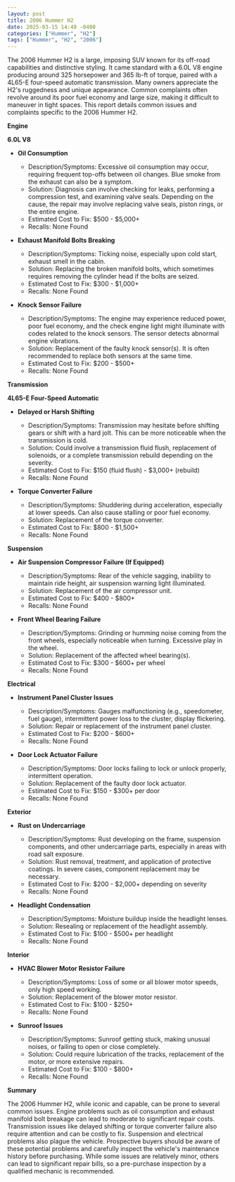 ```yaml
---
layout: post
title: 2006 Hummer H2
date: 2025-03-15 14:49 -0400
categories: ["Hummer", "H2"]
tags: ["Hummer", "H2", "2006"]
---
```

The 2006 Hummer H2 is a large, imposing SUV known for its off-road capabilities and distinctive styling. It came standard with a 6.0L V8 engine producing around 325 horsepower and 365 lb-ft of torque, paired with a 4L65-E four-speed automatic transmission. Many owners appreciate the H2's ruggedness and unique appearance. Common complaints often revolve around its poor fuel economy and large size, making it difficult to maneuver in tight spaces. This report details common issues and complaints specific to the 2006 Hummer H2.

**Engine**

**6.0L V8**

*   **Oil Consumption**
    *   Description/Symptoms: Excessive oil consumption may occur, requiring frequent top-offs between oil changes. Blue smoke from the exhaust can also be a symptom.
    *   Solution: Diagnosis can involve checking for leaks, performing a compression test, and examining valve seals. Depending on the cause, the repair may involve replacing valve seals, piston rings, or the entire engine.
    *   Estimated Cost to Fix: $500 - $5,000+
    *   Recalls: None Found

*   **Exhaust Manifold Bolts Breaking**
    *   Description/Symptoms: Ticking noise, especially upon cold start, exhaust smell in the cabin.
    *   Solution: Replacing the broken manifold bolts, which sometimes requires removing the cylinder head if the bolts are seized.
    *   Estimated Cost to Fix: $300 - $1,000+
    *   Recalls: None Found

* **Knock Sensor Failure**
    * Description/Symptoms: The engine may experience reduced power, poor fuel economy, and the check engine light might illuminate with codes related to the knock sensors. The sensor detects abnormal engine vibrations.
    * Solution: Replacement of the faulty knock sensor(s). It is often recommended to replace both sensors at the same time.
    * Estimated Cost to Fix: $200 - $500+
    * Recalls: None Found

**Transmission**

**4L65-E Four-Speed Automatic**

*   **Delayed or Harsh Shifting**
    *   Description/Symptoms: Transmission may hesitate before shifting gears or shift with a hard jolt. This can be more noticeable when the transmission is cold.
    *   Solution: Could involve a transmission fluid flush, replacement of solenoids, or a complete transmission rebuild depending on the severity.
    *   Estimated Cost to Fix: $150 (fluid flush) - $3,000+ (rebuild)
    *   Recalls: None Found

*   **Torque Converter Failure**
    *   Description/Symptoms: Shuddering during acceleration, especially at lower speeds. Can also cause stalling or poor fuel economy.
    *   Solution: Replacement of the torque converter.
    *   Estimated Cost to Fix: $800 - $1,500+
    *   Recalls: None Found

**Suspension**

*   **Air Suspension Compressor Failure (If Equipped)**
    *   Description/Symptoms: Rear of the vehicle sagging, inability to maintain ride height, air suspension warning light illuminated.
    *   Solution: Replacement of the air compressor unit.
    *   Estimated Cost to Fix: $400 - $800+
    *   Recalls: None Found

*   **Front Wheel Bearing Failure**
    *   Description/Symptoms: Grinding or humming noise coming from the front wheels, especially noticeable when turning. Excessive play in the wheel.
    *   Solution: Replacement of the affected wheel bearing(s).
    *   Estimated Cost to Fix: $300 - $600+ per wheel
    *   Recalls: None Found

**Electrical**

*   **Instrument Panel Cluster Issues**
    *   Description/Symptoms: Gauges malfunctioning (e.g., speedometer, fuel gauge), intermittent power loss to the cluster, display flickering.
    *   Solution: Repair or replacement of the instrument panel cluster.
    *   Estimated Cost to Fix: $200 - $600+
    *   Recalls: None Found

*   **Door Lock Actuator Failure**
    *   Description/Symptoms: Door locks failing to lock or unlock properly, intermittent operation.
    *   Solution: Replacement of the faulty door lock actuator.
    *   Estimated Cost to Fix: $150 - $300+ per door
    *   Recalls: None Found

**Exterior**

*   **Rust on Undercarriage**
    *   Description/Symptoms: Rust developing on the frame, suspension components, and other undercarriage parts, especially in areas with road salt exposure.
    *   Solution: Rust removal, treatment, and application of protective coatings. In severe cases, component replacement may be necessary.
    *   Estimated Cost to Fix: $200 - $2,000+ depending on severity
    *   Recalls: None Found

*   **Headlight Condensation**
    *   Description/Symptoms: Moisture buildup inside the headlight lenses.
    *   Solution: Resealing or replacement of the headlight assembly.
    *   Estimated Cost to Fix: $100 - $500+ per headlight
    *   Recalls: None Found

**Interior**

*   **HVAC Blower Motor Resistor Failure**
    *   Description/Symptoms: Loss of some or all blower motor speeds, only high speed working.
    *   Solution: Replacement of the blower motor resistor.
    *   Estimated Cost to Fix: $100 - $250+
    *   Recalls: None Found

*   **Sunroof Issues**
    *   Description/Symptoms: Sunroof getting stuck, making unusual noises, or failing to open or close completely.
    *   Solution: Could require lubrication of the tracks, replacement of the motor, or more extensive repairs.
    *   Estimated Cost to Fix: $100 - $800+
    *   Recalls: None Found

**Summary**

The 2006 Hummer H2, while iconic and capable, can be prone to several common issues. Engine problems such as oil consumption and exhaust manifold bolt breakage can lead to moderate to significant repair costs. Transmission issues like delayed shifting or torque converter failure also require attention and can be costly to fix. Suspension and electrical problems also plague the vehicle. Prospective buyers should be aware of these potential problems and carefully inspect the vehicle's maintenance history before purchasing. While some issues are relatively minor, others can lead to significant repair bills, so a pre-purchase inspection by a qualified mechanic is recommended.

